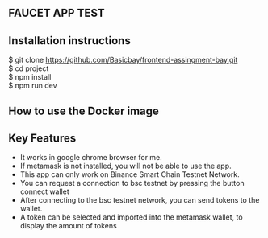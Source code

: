 ## FAUCET APP TEST

## Installation instructions
$ git clone https://github.com/Basicbay/frontend-assingment-bay.git \
$ cd project\
$ npm install\
$ npm run dev

## How to use the Docker image

## Key Features

- It works in google chrome browser for me.
- If metamask is not installed, you will not be able to use the app.
- This app can only work on Binance Smart Chain Testnet Network.
- You can request a connection to bsc testnet by pressing the button connect wallet
- After connecting to the bsc testnet network, you can send tokens to the wallet.
- A token can be selected and imported into the metamask wallet, to display the amount of tokens

